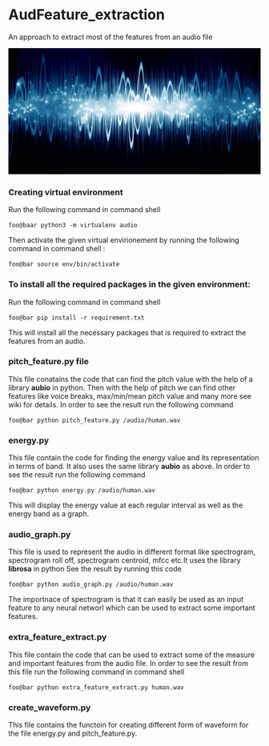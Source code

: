 # AudFeature_extraction
An approach to extract most of the features from an audio file

![Alt Text](./audio/audio.jpg)

### Creating virtual environment
 Run the following command in command shell
```
foo@baar python3 -m virtualenv audio
```
 Then activate the given virtual envirionement by running the following command in command shell :
```
foo@bar source env/bin/activate
```

### To install all the required packages in the given environment:
 Run the following command in command shell
```
foo@bar pip install -r requirement.txt
```
This will install all the necessary packages that is required to extract the features from an audio.

### pitch_feature.py file

This file conatains the code that can find the pitch value with the help of a library **aubio** in python.
Then with the help of pitch we can find other features like voice breaks, max/min/mean pitch value and many more see
wiki for details.
In order to see the result run the following command
```
foo@bar python pitch_feature.py /audio/human.wav
```

### energy.py

This file contain the code for finding the energy value and its representation in terms of band.
It also uses the same library **aubio** as above.
In order to see the result run the following command
```
foo@bar python energy.py /audio/human.wav
```
This will display the energy value at each regular interval as well as the energy band as a graph.

### audio_graph.py

This file is used to represent the audio in different format like spectrogram, spectrogram roll off, spectrogram centroid,
mfcc etc.It uses the library **librosa** in python
See the result by running this code
```
foo@bar python audio_graph.py /audio/human.wav
```
The importnace of spectrogram is that it can easily be used as an input feature to any neural networl which can be used to extract some important features.

### extra_feature_extract.py

This file contain the code that can be used to extract some of the measure and important features from the audio file.
In order to see the result from this file run the following command in command shell
```
foo@bar python extra_feature_extract.py human.wav
```
### create_waveform.py

This file contains the functoin for creating different form of waveform for the file energy.py and pitch_feature.py.
